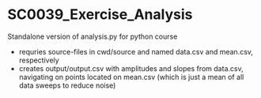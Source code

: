 # SC0039_Exercise_Analysis
Standalone version of analysis.py for python course
* requries source-files in cwd/source and named data.csv and mean.csv, respectively
* creates output/output.csv with amplitudes and slopes from data.csv, navigating on points located on mean.csv (which is just a mean of all data sweeps to reduce noise)